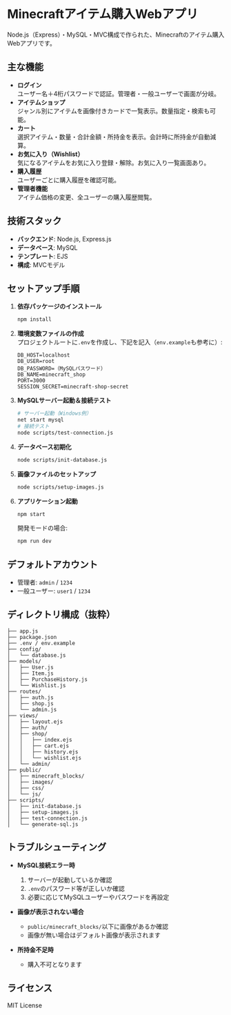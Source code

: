 # Minecraftアイテム購入Webアプリ

Node.js（Express）・MySQL・MVC構成で作られた、Minecraftのアイテム購入Webアプリです。

## 主な機能

- **ログイン**  
  ユーザー名＋4桁パスワードで認証。管理者・一般ユーザーで画面が分岐。
- **アイテムショップ**  
  ジャンル別にアイテムを画像付きカードで一覧表示。数量指定・検索も可能。
- **カート**  
  選択アイテム・数量・合計金額・所持金を表示。会計時に所持金が自動減算。
- **お気に入り（Wishlist）**  
  気になるアイテムをお気に入り登録・解除。お気に入り一覧画面あり。
- **購入履歴**  
  ユーザーごとに購入履歴を確認可能。
- **管理者機能**  
  アイテム価格の変更、全ユーザーの購入履歴閲覧。

## 技術スタック

- **バックエンド**: Node.js, Express.js
- **データベース**: MySQL
- **テンプレート**: EJS
- **構成**: MVCモデル

## セットアップ手順

1. **依存パッケージのインストール**
   ```bash
   npm install
   ```

2. **環境変数ファイルの作成**  
   プロジェクトルートに`.env`を作成し、下記を記入（`env.example`も参考に）:
   ```
   DB_HOST=localhost
   DB_USER=root
   DB_PASSWORD=（MySQLパスワード）
   DB_NAME=minecraft_shop
   PORT=3000
   SESSION_SECRET=minecraft-shop-secret
   ```

3. **MySQLサーバー起動＆接続テスト**
   ```bash
   # サーバー起動（Windows例）
   net start mysql
   # 接続テスト
   node scripts/test-connection.js
   ```

4. **データベース初期化**
   ```bash
   node scripts/init-database.js
   ```

5. **画像ファイルのセットアップ**
   ```bash
   node scripts/setup-images.js
   ```

6. **アプリケーション起動**
   ```bash
   npm start
   ```
   開発モードの場合:
   ```bash
   npm run dev
   ```

## デフォルトアカウント

- 管理者: `admin` / `1234`
- 一般ユーザー: `user1` / `1234`

## ディレクトリ構成（抜粋）

```
├── app.js
├── package.json
├── .env / env.example
├── config/
│   └── database.js
├── models/
│   ├── User.js
│   ├── Item.js
│   ├── PurchaseHistory.js
│   └── Wishlist.js
├── routes/
│   ├── auth.js
│   ├── shop.js
│   └── admin.js
├── views/
│   ├── layout.ejs
│   ├── auth/
│   ├── shop/
│   │   ├── index.ejs
│   │   ├── cart.ejs
│   │   ├── history.ejs
│   │   └── wishlist.ejs
│   └── admin/
├── public/
│   ├── minecraft_blocks/
│   ├── images/
│   ├── css/
│   └── js/
├── scripts/
│   ├── init-database.js
│   ├── setup-images.js
│   ├── test-connection.js
│   └── generate-sql.js
```

## トラブルシューティング

- **MySQL接続エラー時**
  1. サーバーが起動しているか確認
  2. `.env`のパスワード等が正しいか確認
  3. 必要に応じてMySQLユーザーやパスワードを再設定

- **画像が表示されない場合**
  - `public/minecraft_blocks/`以下に画像があるか確認
  - 画像が無い場合はデフォルト画像が表示されます

- **所持金不足時**
  - 購入不可となります

## ライセンス

MIT License 